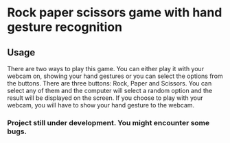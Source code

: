 # Rock paper scissors game with hand gesture recognition

## Usage
There are two ways to play this game. You can either play it with your webcam on, showing your hand gestures or you can select the options from the buttons.
There are three buttons: Rock, Paper and Scissors. You can select any of them and the computer will select a random option and the result will be displayed on the screen.
If you choose to play with your webcam, you will have to show your hand gesture to the webcam.

### Project still under development. You might encounter some bugs.